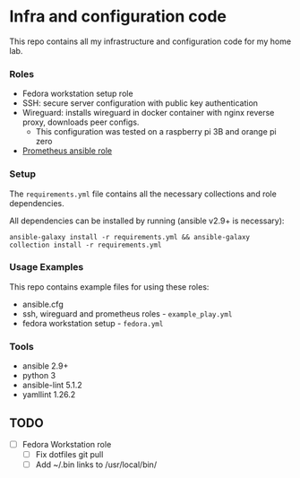# Infra and configuration code

This repo contains all my infrastructure and configuration code for my home lab.

### Roles

- Fedora workstation setup role
- SSH: secure server configuration with public key authentication
- Wireguard: installs wireguard in docker container with nginx reverse proxy, downloads peer configs.
	- This configuration was tested on a raspberry pi 3B and orange pi zero
- [Prometheus ansible role](https://github.com/LexVar/ansible-prometheus)

### Setup

The `requirements.yml` file contains all the necessary collections and role dependencies.

All dependencies can be installed by running (ansible v2.9+ is necessary):
```
ansible-galaxy install -r requirements.yml && ansible-galaxy collection install -r requirements.yml
```

### Usage Examples

This repo contains example files for using these roles:
- ansible.cfg
- ssh, wireguard and prometheus roles - `example_play.yml`
- fedora workstation setup - `fedora.yml`

### Tools
- ansible 2.9+
- python 3
- ansible-lint 5.1.2
- yamllint 1.26.2

## TODO

- [ ] Fedora Workstation role
	- [ ] Fix dotfiles git pull
	- [ ] Add ~/.bin links to /usr/local/bin/
